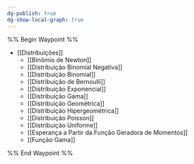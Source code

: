 ```yaml
---
dg-publish: true
dg-show-local-graph: true
---
```


%% Begin Waypoint %%

- [[Distribuições]]
	- [[Binômio de Newton]]
	- [[Distribuição Binomial Negativa]]
	- [[Distribuição Binomial]]
	- [[Distribuição de Bernoulli]]
	- [[Distribuição Exponencial]]
	- [[Distribuição Gama]]
	- [[Distribuição Geométrica]]
	- [[Distribuição Hipergeométrica]]
	- [[Distribuição Poisson]]
	- [[Distribuição Uniforme]]
	- [[Esperança a Partir da Função Geradora de Momentos]]
	- [[Função Gama]]

%% End Waypoint %%
